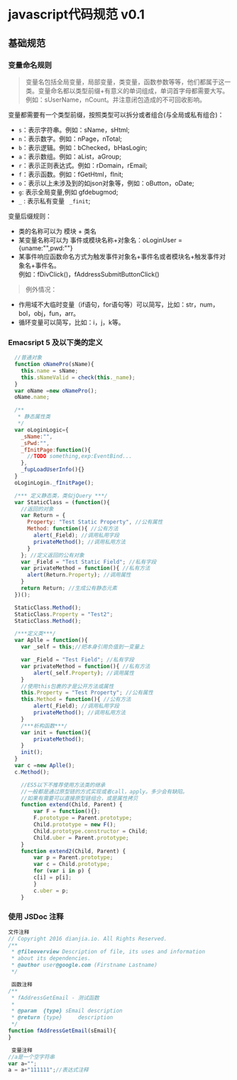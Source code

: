 # javascript代码规范 v0.1

## 基础规范

### 变量命名规则

> 变量名包括全局变量，局部变量，类变量，函数参数等等，他们都属于这一类。变量命名都以类型前缀+有意义的单词组成，单词首字母都需要大写。例如：sUserName，nCount。并注意闭包造成的不可回收影响。

变量都需要有一个类型前缀，按照类型可以拆分或者组合(与全局或私有组合)：

* `s`：表示字符串。例如：sName，sHtml;
* `n`：表示数字。例如：nPage，nTotal;
* `b`：表示逻辑。例如：bChecked，bHasLogin;
* `a`：表示数组。例如：aList，aGroup;
* `r`：表示正则表达式。例如：rDomain，rEmail;
* `f`：表示函数。例如：fGetHtml，fInit;
* `o`：表示以上未涉及到的如json对象等，例如：oButton，oDate;
* `g`: 表示全局变量,例如 gfdebugmod;
* `_` : 表示私有变量 ` _finit`;

变量后缀规则：

* 类的名称可以为 模块 + 类名
* 某变量名称可以为 事件或模块名称+对象名：oLoginUser = {uname:"",pwd:""}
* 某事件响应函数命名方式为触发事件对象名+事件名或者模块名+触发事件对象名+事件名。   
例如：fDivClick()，fAddressSubmitButtonClick()

> 例外情况：
* 作用域不大临时变量（if语句，for语句等）可以简写，比如：str，num，bol，obj，fun，arr。
* 循环变量可以简写，比如：i，j，k等。

### Emacsript 5 及以下类的定义
``` javascript  
  //普通对象
  function oNamePro(sName){
    this.name = sName;
    this.sNameValid = check(this._name);
  }
  var oName =new oNamePro();
  oName.name;

  /**
   * 静态属性类
   */
  var oLoginLogic={
    _sName:"",
    _sPwd:"",
    _fInitPage:function(){
      //TODO something,exp:EventBind...
    },
    _fupLoadUserInfo(){}
  }
  oLoginLogin._fInitPage();

  /*** 定义静态类，类似jQuery ***/
  var StaticClass = (function(){
    //返回的对象
    var Return = {
      Property: "Test Static Property", //公有属性
      Method: function(){ //公有方法
        alert(_Field); //调用私用字段
        privateMethod(); //调用私用方法
      }
    }; //定义返回的公有对象
    var _Field = "Test Static Field"; //私有字段
    var privateMethod = function(){ //私有方法
      alert(Return.Property); //调用属性
    }
    return Return; //生成公有静态元素
  })();

  StaticClass.Method();
  StaticClass.Property = "Test2";
  StaticClass.Method();

  /***定义类***/
  var Aplle = function(){
    var _self = this;//把本身引用负值到一变量上

    var _Field = "Test Field"; //私有字段
    var privateMethod = function(){ //私有方法
        alert(_self.Property); //调用属性
    }
    //使用this包裹的才是公开方法或属性
    this.Property = "Test Property"; //公有属性
    this.Method = function(){ //公有方法
        alert(_Field); //调用私用字段
        privateMethod(); //调用私用方法
    }
    /***析构函数***/
    var init = function(){
        privateMethod();
    }
    init();
  }
  var c =new Aplle();
  c.Method();

    //ES5以下不推荐使用方法类的继承
    //一般都是通过原型链的方式实现或者call，apply。多少会有缺陷。
    //如果有需要可以直接原型链组合，或是属性拷贝
    function extend(Child, Parent) {
        var F = function(){};
        F.prototype = Parent.prototype;
        Child.prototype = new F();
        Child.prototype.constructor = Child;
        Child.uber = Parent.prototype;
    }
    function extend2(Child, Parent) {
        var p = Parent.prototype;
        var c = Child.prototype;
        for (var i in p) {
        c[i] = p[i];
        }
        c.uber = p;
    }
```

### 使用 JSDoc 注释

```javascript
文件注释
// Copyright 2016 dianjia.io. All Rights Reserved.
/**
 * @fileoverview Description of file, its uses and information
 * about its dependencies.
 * @author user@google.com (Firstname Lastname)
 */

 函数注释
/**
 * fAddressGetEmail - 测试函数
 *
 * @param  {type} sEmail description
 * @return {type}     description
 */
function fAddressGetEmail(sEmail){
}

 变量注释
//a是一个空字符串
var a="";
a = a+"111111";//表达式注释

```
